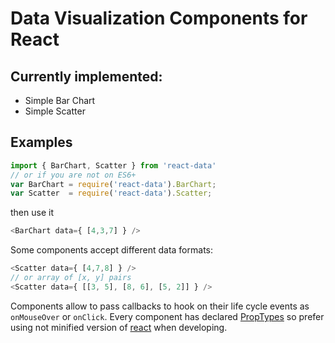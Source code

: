 Data Visualization Components for React
==
Currently implemented:
--
- Simple Bar Chart
- Simple Scatter

## Examples
```js
import { BarChart, Scatter } from 'react-data'
// or if you are not on ES6+
var BarChart = require('react-data').BarChart;
var Scatter  = require('react-data').Scatter;
```
then use it
```js
<BarChart data={ [4,3,7] } />
```
Some components accept different data formats:
```js
<Scatter data={ [4,7,8] } />
// or array of [x, y] pairs
<Scatter data={ [[3, 5], [8, 6], [5, 2]] } />
```
Components allow to pass callbacks to hook on their life cycle events as ```onMouseOver``` or ```onClick```.
Every component has declared [PropTypes](https://facebook.github.io/react/docs/reusable-components.html#prop-validation) so prefer using not minified version of [react](https://github.com/facebook/react) when developing.
